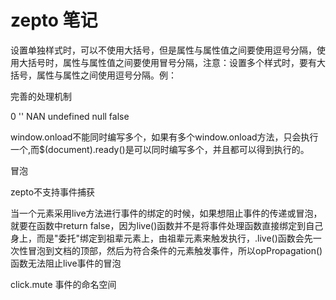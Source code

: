 # zepto 笔记

设置单独样式时，可以不使用大括号，但是属性与属性值之间要使用逗号分隔，使用大括号时，属性与属性值之间要使用冒号分隔，注意：设置多个样式时，要有大括号，属性与属性之间使用逗号分隔。例：

完善的处理机制

0 '' NAN undefined null false

window.onload不能同时编写多个，如果有多个window.onload方法，只会执行一个,而$(document).ready()是可以同时编写多个，并且都可以得到执行的。

冒泡

zepto不支持事件捕获

当一个元素采用live方法进行事件的绑定的时候，如果想阻止事件的传递或冒泡，就要在函数中return false，因为live()函数并不是将事件处理函数直接绑定到自己身上，而是"委托"绑定到祖辈元素上，由祖辈元素来触发执行，.live()函数会先一次性冒泡到文档的顶部，然后为符合条件的元素触发事件，所以opPropagation()函数无法阻止live事件的冒泡

click.mute 事件的命名空间
